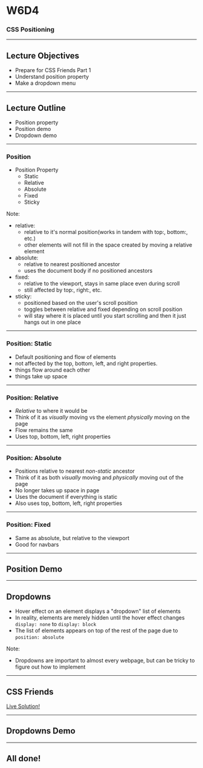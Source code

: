 # W6D4
### CSS Positioning

---

## Lecture Objectives

* Prepare for CSS Friends Part 1
* Understand position property
* Make a dropdown menu

---

## Lecture Outline

* Position property
* Position demo
* Dropdown demo

---

### Position

+ Position Property
  + Static
  + Relative
  + Absolute
  + Fixed
  + Sticky

Note:

+ relative:
  + relative to it's normal position(works in tandem with top:, bottom:, etc.)
  + other elements will not fill in the space created by moving a relative element
+ absolute:
  + relative to nearest positioned ancestor
  + uses the document body if no positioned ancestors
+ fixed:
  + relative to the viewport, stays in same place even during scroll
  + still affected by top:, right:, etc.
+ sticky:
  + positioned based on the user's scroll position
  + toggles between relative and fixed depending on scroll position
  + will stay where it is placed until you start scrolling and then it just hangs out in one place
---

### Position: Static

* Default positioning and flow of elements
* not affected by the top, bottom, left, and right properties.
* things flow around each other
* things take up space

---

### Position: Relative

* _Relative_ to where it would be
* Think of it as _visually_ moving vs the element _physically_ moving on the page
* Flow remains the same
* Uses top, bottom, left, right properties

---

### Position: Absolute

* Positions relative to nearest _non-static_ ancestor
* Think of it as both _visually_ moving and _physically_ moving out of the page
* No longer takes up space in page
* Uses the document if everything is static
* Also uses top, bottom, left, right properties

---

### Position: Fixed

* Same as absolute, but relative to the viewport
* Good for navbars

---

## Position Demo

---

## Dropdowns

* Hover effect on an element displays a "dropdown" list of elements
* In reality, elements are merely hidden until the hover effect changes `display: none` to `display: block`
* The list of elements appears on top of the rest of the page due to `position: absolute`

Note:
* Dropdowns are important to almost every webpage, but can be tricky to figure out how to implement

---

## CSS Friends

[Live Solution!](http://appacademy.github.io/css-friends/solution/05-cats.html)

---

## Dropdowns Demo

---

## All done!